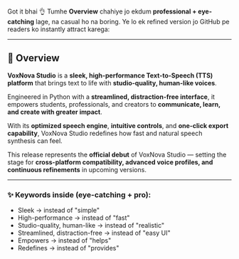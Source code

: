 Got it bhai 👌
Tumhe **Overview** chahiye jo ekdum **professional + eye-catching** lage, na casual ho na boring. Ye lo ek refined version jo GitHub pe readers ko instantly attract karega:

---

## 📄 Overview

**VoxNova Studio** is a **sleek, high-performance Text-to-Speech (TTS) platform** that brings text to life with **studio-quality, human-like voices**.

Engineered in Python with a **streamlined, distraction-free interface**, it empowers students, professionals, and creators to **communicate, learn, and create with greater impact**.

With its **optimized speech engine**, **intuitive controls**, and **one-click export capability**, VoxNova Studio redefines how fast and natural speech synthesis can feel.

This release represents the **official debut** of VoxNova Studio — setting the stage for **cross-platform compatibility, advanced voice profiles, and continuous refinements** in upcoming versions.

---

### ✨ Keywords inside (eye-catching + pro):

* Sleek → instead of "simple"
* High-performance → instead of "fast"
* Studio-quality, human-like → instead of "realistic"
* Streamlined, distraction-free → instead of "easy UI"
* Empowers → instead of "helps"
* Redefines → instead of "provides"


